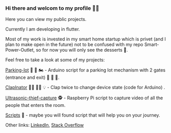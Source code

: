 ### Hi there and welcom to my profile 🧙‍♂️

Here you can view my public projects.

Currently I am developing in flutter.

Most of my work is invested in my smart home startup which is privet (and I plan to make open in the future) not to be confused with my repo Smart-Power-Outlet,
so for now you will only see the desserts 🍧.


Feel free to take a look at some of my projects:

[Parking-lot](https://github.com/guyluz11/parking-lot)  🚧 🚗 🏍️ - Arduino script for a parking lot mechanism with 2 gates (entrance and exit) 🚧 🚜 🚕.

[ClapInator](https://github.com/guyluz11/ClapInator)  👏🏾 👏🏾 💡 - Clap twice to change device state (code for Arduino) .

[Ultrasonic-thief-capture](https://github.com/guyluz11/ultrasonic-thief-capture) 🕵️ - Raspberry Pi script to capture video of all the people that enters the room.

[Scripts](https://github.com/guyluz11/Scripts)  🐲 - maybe you will found script that will help you on your journey.


Other links: [LinkedIn](https://www.linkedin.com/in/guy-luz-7319487a/), [Stack Overflow](https://stackoverflow.com/users/10242854/guy)
